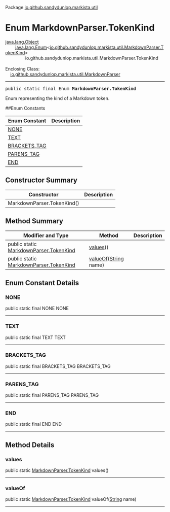 Package [io.github.sandydunlop.markista.util](index.md)

# Enum MarkdownParser.TokenKind
[java.lang.Object](https://docs.oracle.com/en/java/javase/24/docs/api/java.base/java/lang/Object.html)<br/>
        [java.lang.Enum](https://docs.oracle.com/en/java/javase/24/docs/api/java.base/java/lang/Enum.html)<[io.github.sandydunlop.markista.util.MarkdownParser.TokenKind](MarkdownParser.TokenKind.md)><br/>
                io.github.sandydunlop.markista.util.MarkdownParser.TokenKind<br/>
<br/>
Enclosing Class:<br/>
    [io.github.sandydunlop.markista.util.MarkdownParser](MarkdownParser.md)


----

<span style="font-family: monospace;">public static final Enum __MarkdownParser.TokenKind__</span>

Enum representing the kind of a Markdown token.


##Enum Constants

| Enum Constant                 | Description |
|-------------------------------|-------------|
| [NONE](#none)                 |             |
| [TEXT](#text)                 |             |
| [BRACKETS_TAG](#brackets_tag) |             |
| [PARENS_TAG](#parens_tag)     |             |
| [END](#end)                   |             |

## Constructor Summary

| Constructor                | Description |
|----------------------------|-------------|
| MarkdownParser.TokenKind() |             |

## Method Summary

| Modifier and Type                                                     | Method                                                                                                                 | Description |
|-----------------------------------------------------------------------|------------------------------------------------------------------------------------------------------------------------|-------------|
| public static [MarkdownParser.TokenKind](MarkdownParser.TokenKind.md) | [values](#values)()                                                                                                    |             |
| public static [MarkdownParser.TokenKind](MarkdownParser.TokenKind.md) | [valueOf](#valueof)([String](https://docs.oracle.com/en/java/javase/24/docs/api/java.base/java/lang/String.html) name) |             |

## Enum Constant Details

### NONE

public static final NONE NONE




---

### TEXT

public static final TEXT TEXT




---

### BRACKETS_TAG

public static final BRACKETS_TAG BRACKETS_TAG




---

### PARENS_TAG

public static final PARENS_TAG PARENS_TAG




---

### END

public static final END END




---


## Method Details

### values

public static [MarkdownParser.TokenKind](MarkdownParser.TokenKind.md) values()




---

### valueOf

public static [MarkdownParser.TokenKind](MarkdownParser.TokenKind.md) valueOf([String](https://docs.oracle.com/en/java/javase/24/docs/api/java.base/java/lang/String.html) name)




---

